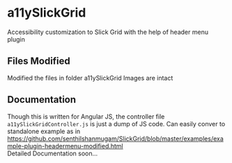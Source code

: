 # a11ySlickGrid
Accessibility customization to Slick Grid with the help of header menu plugin

## Files Modified
Modified the files in folder a11ySlickGrid
Images are intact

## Documentation
Though this is written for Angular JS, the controller file `a11ySlickGridController.js` is just a dump of JS code.
Can easily conver to standalone example as in <a href='https://github.com/senthilshanmugam/SlickGrid/blob/master/examples/example-plugin-headermenu-modified.html'>https://github.com/senthilshanmugam/SlickGrid/blob/master/examples/example-plugin-headermenu-modified.html</a>
<br/>
Detailed Documentation soon...